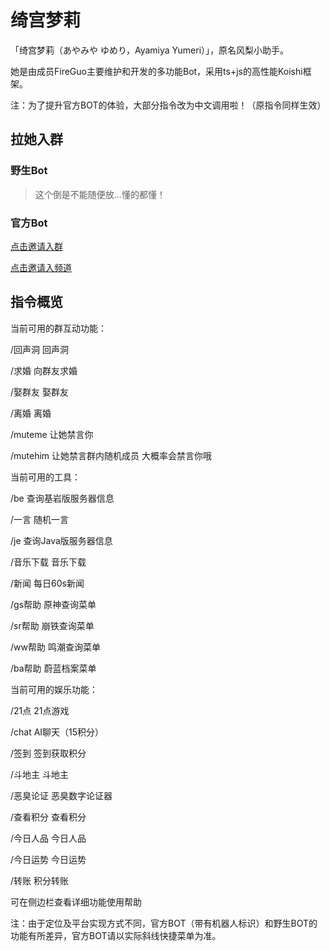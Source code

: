 # 绮宫梦莉

「绮宫梦莉（あやみや ゆめり，Ayamiya Yumeri）」，原名风梨小助手。

她是由成员FireGuo主要维护和开发的多功能Bot，采用ts+js的高性能Koishi框架。

注：为了提升官方BOT的体验，大部分指令改为中文调用啦！（原指令同样生效）

## 拉她入群

### 野生Bot

>这个倒是不能随便放...懂的都懂！

### 官方Bot

[点击邀请入群](https://qun.qq.com/qqweb/qunpro/jump?id=qun-robot-share&robot_appid=102095560&robot_uin=3889013396)

[点击邀请入频道](https://qun.qq.com/qqweb/qunpro/jump?id=robot-share&robot_appid=102095560)

## 指令概览

当前可用的群互动功能：

  /回声洞  回声洞

  /求婚  向群友求婚

  /娶群友  娶群友

  /离婚  离婚

  /muteme  让她禁言你

  /mutehim  让她禁言群内随机成员 大概率会禁言你哦

当前可用的工具：

  /be  查询基岩版服务器信息

  /一言  随机一言

  /je  查询Java版服务器信息

  /音乐下载  音乐下载

  /新闻  每日60s新闻

  /gs帮助  原神查询菜单

  /sr帮助  崩铁查询菜单

  /ww帮助  鸣潮查询菜单

  /ba帮助  蔚蓝档案菜单

当前可用的娱乐功能：

  /21点  21点游戏

  /chat  AI聊天（15积分）

  /签到  签到获取积分

  /斗地主  斗地主

  /恶臭论证  恶臭数字论证器

  /查看积分  查看积分

  /今日人品  今日人品

  /今日运势  今日运势

  /转账  积分转账

可在侧边栏查看详细功能使用帮助

注：由于定位及平台实现方式不同，官方BOT（带有机器人标识）和野生BOT的功能有所差异，官方BOT请以实际斜线快捷菜单为准。
